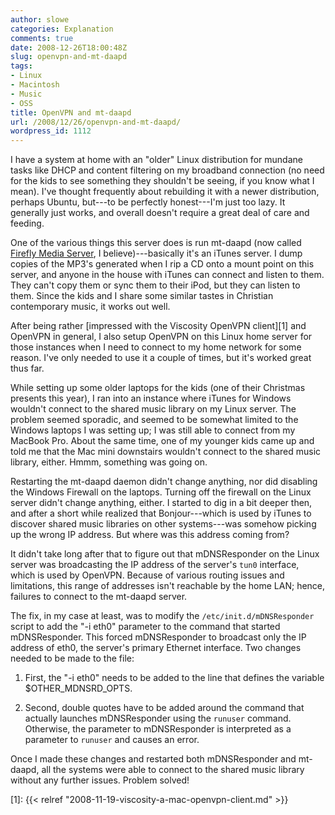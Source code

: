 ```yaml
---
author: slowe
categories: Explanation
comments: true
date: 2008-12-26T18:00:48Z
slug: openvpn-and-mt-daapd
tags:
- Linux
- Macintosh
- Music
- OSS
title: OpenVPN and mt-daapd
url: /2008/12/26/openvpn-and-mt-daapd/
wordpress_id: 1112
---
```


I have a system at home with an "older" Linux distribution for mundane tasks like DHCP and content filtering on my broadband connection (no need for the kids to see something they shouldn't be seeing, if you know what I mean). I've thought frequently about rebuilding it with a newer distribution, perhaps Ubuntu, but---to be perfectly honest---I'm just too lazy. It generally just works, and overall doesn't require a great deal of care and feeding.

One of the various things this server does is run mt-daapd (now called [Firefly Media Server](http://www.fireflymediaserver.org/), I believe)---basically it's an iTunes server. I dump copies of the MP3's generated when I rip a CD onto a mount point on this server, and anyone in the house with iTunes can connect and listen to them. They can't copy them or sync them to their iPod, but they can listen to them. Since the kids and I share some similar tastes in Christian contemporary music, it works out well.

After being rather [impressed with the Viscosity OpenVPN client][1] and OpenVPN in general, I also setup OpenVPN on this Linux home server for those instances when I need to connect to my home network for some reason. I've only needed to use it a couple of times, but it's worked great thus far.

While setting up some older laptops for the kids (one of their Christmas presents this year), I ran into an instance where iTunes for Windows wouldn't connect to the shared music library on my Linux server. The problem seemed sporadic, and seemed to be somewhat limited to the Windows laptops I was setting up; I was still able to connect from my MacBook Pro. About the same time, one of my younger kids came up and told me that the Mac mini downstairs wouldn't connect to the shared music library, either. Hmmm, something was going on.

Restarting the mt-daapd daemon didn't change anything, nor did disabling the Windows Firewall on the laptops. Turning off the firewall on the Linux server didn't change anything, either. I started to dig in a bit deeper then, and after a short while realized that Bonjour---which is used by iTunes to discover shared music libraries on other systems---was somehow picking up the wrong IP address. But where was this address coming from?

It didn't take long after that to figure out that mDNSResponder on the Linux server was broadcasting the IP address of the server's `tun0` interface, which is used by OpenVPN. Because of various routing issues and limitations, this range of addresses isn't reachable by the home LAN; hence, failures to connect to the mt-daapd server.

The fix, in my case at least, was to modify the `/etc/init.d/mDNSResponder` script to add the "-i eth0" parameter to the command that started mDNSResponder. This forced mDNSResponder to broadcast only the IP address of eth0, the server's primary Ethernet interface. Two changes needed to be made to the file:

1. First, the "-i eth0" needs to be added to the line that defines the variable $OTHER_MDNSRD_OPTS.

2. Second, double quotes have to be added around the command that actually launches mDNSResponder using the `runuser` command. Otherwise, the parameter to mDNSResponder is interpreted as a parameter to `runuser` and causes an error.

Once I made these changes and restarted both mDNSResponder and mt-daapd, all the systems were able to connect to the shared music library without any further issues. Problem solved!

[1]: {{< relref "2008-11-19-viscosity-a-mac-openvpn-client.md" >}}
